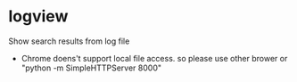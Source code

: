 # logview

Show search results from log file

 - Chrome doens't support local file access. so please use other brower or
   "python -m SimpleHTTPServer 8000"
